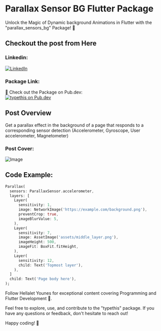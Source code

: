 # Parallax Sensor BG Flutter Package

Unlock the Magic of Dynamic background Animations in Flutter with the "parallax_sensors_bg" Package! 🚀

## Checkout the post from Here
### Linkedin:
[![LinkedIn](https://raw.githubusercontent.com/gauravghongde/social-icons/9d939e1c5b7ea4a24ac39c3e4631970c0aa1b920/SVG/Color/LinkedIN.svg)](https://www.linkedin.com/feed/update/urn:li:activity:7161070823967997953/)

### Package Link:
🔗 Check out the Package on Pub.dev: <br>
[![typethis on Pub.dev](https://pub.dev/static/hash-sssmi4ln/img/pub-dev-logo.svg)](https://pub.dev/packages/parallax_sensors_bg)

## Post Overview

Get a parallax effect in the background of a page that responds to a corresponding sensor detection (Accelerometer, Gyroscope, User accelerometer, Magnetometer)

### Post Cover:
![Image](https://media.licdn.com/dms/image/D4E22AQEv_BnWRcqSNA/feedshare-shrink_800/0/1707332329572?e=1710374400&v=beta&t=NyAvsF0ZIj8mnRRcgJVKNJILt6GDQihUpWNSsMrTrkg)


## Code Example:
```dart
Parallax(
  sensors: ParallaxSensor.accelerometer,
  layers: [
    Layer(
      sensitivity: 1,
      image: NetworkImage('https://example.com/background.png'),
      preventCrop: true,
      imageBlurValue: 5,
    ),
    Layer(
      sensitivity: 7,
      image: AssetImage('assets/middle_layer.png'),
      imageHeight: 500,
      imageFit: BoxFit.fitHeight,
    ),
    Layer(
      sensitivity: 12,
      child: Text('Topmost layer'),
    ),
  ]
  child: Text('Page body here'),
);
```

Follow Hellalet Younes for exceptional content covering Programming and Flutter Development 💎.

Feel free to explore, use, and contribute to the "typethis" package. If you have any questions or feedback, don't hesitate to reach out!

Happy coding! 🚀
